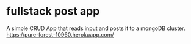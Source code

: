 # fullstack post app

A simple CRUD App that reads input and posts it to a mongoDB cluster.
https://pure-forest-10960.herokuapp.com/
